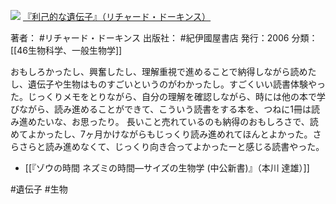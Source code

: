 ![](https://gyazo.com/8fe8ea8e7f24a2a47a674c6cc6909fb6.jpg)
[『利己的な遺伝子』（リチャード・ドーキンス）](https://amzn.to/42oWG6e)

著者： #リチャード・ドーキンス 
出版社： #紀伊國屋書店 
発行：2006
分類：[[46生物科学、一般生物学]]

おもしろかったし、興奮したし、理解重視で進めることで納得しながら読めたし、遺伝子や生物はものすごいというのがわかったし。すごくいい読書体験やった。じっくりメモをとりながら、自分の理解を確認しながら、時には他の本で学びながら、読み進めることができて、こういう読書をする本を、つねに1冊は読み進めたいな、お思ったり。
長いこと売れているのも納得のおもしろさで、読めてよかったし、7ヶ月かけながらもじっくり読み進めれてほんとよかった。さらさらと読み進めなくて、じっくり向き合ってよかったーと感じる読書やった。

- [[『ゾウの時間 ネズミの時間―サイズの生物学 (中公新書)』（本川 達雄）]]

#遺伝子 #生物